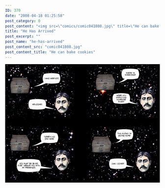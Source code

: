 ```yaml
---
ID: 370
date: "2008-04-18 01:25:58"
post_category: 0
post_content: "<img src=\"comics/comic041808.jpg\" title=\"He can bake cookies\" />"
title: "He Has Arrived"
post_excerpt: ""
post_name: "he-has-arrived"
post_content_src: "comic041808.jpg"
post_content_title: "He can bake cookies"
---
```



[![He can bake cookies](/comics-hi-res/comic041808.jpg)](/comics-hi-res/comic041808.jpg)

